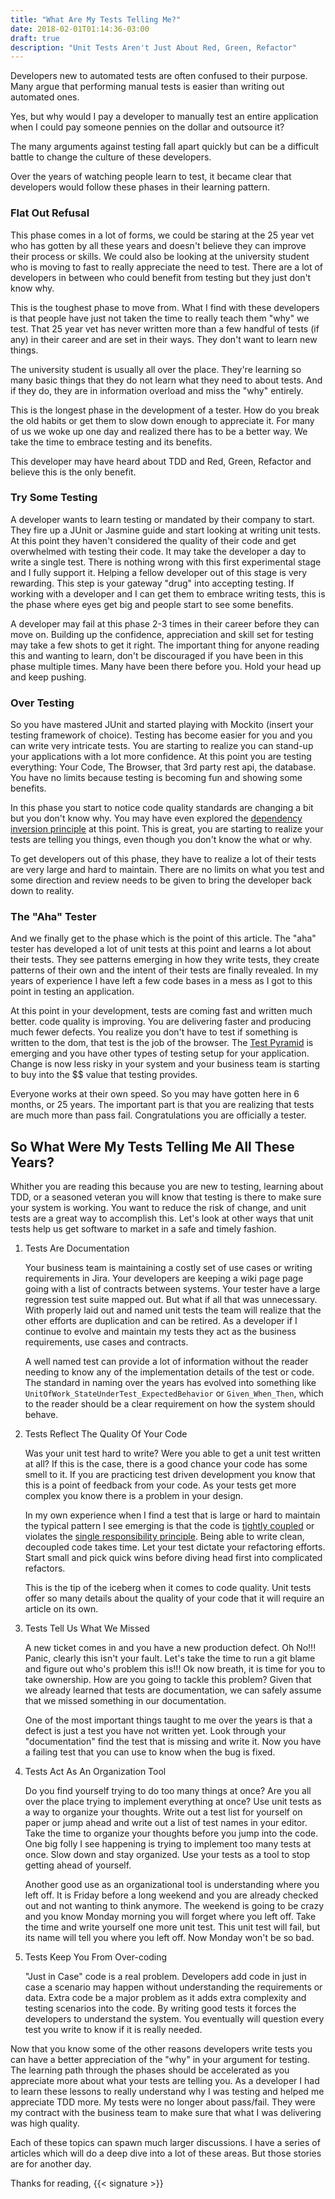 ```yaml
---
title: "What Are My Tests Telling Me?"
date: 2018-02-01T01:14:36-03:00
draft: true
description: "Unit Tests Aren't Just About Red, Green, Refactor"
---
```


<!--
I have made two kinds of edits in this post:
1. I reworded some sentences where the intent was clear. Because git diffs work weird with prose, the original text is in a HTML comment before the changed section.
1. I also added comments before sections where the intent was not clear, or the argument not strong.
-->

<!-- EDIT: Working with developers who are new to testing can lead to a lot of confusion as to what is the purpose of testing. For many, the argument is that it is just as easy to manually test the code than it is to write out a bunch of unit tests. -->
Developers new to automated tests are often confused to their purpose. 
Many argue that performing manual tests is easier than writing out automated ones. <!-- /EDIT -->
<!-- You're making the assertion that automated testing saves money without giving justification. Either elaborate here, or provide forshadowing to the section where you back this up. --> Yes, but why would I pay a developer to manually test an entire application when I could pay someone pennies on the dollar and outsource it? 
The many arguments against testing fall apart quickly but can be a difficult battle to change the culture of these developers.

Over the years of watching people learn to test, it became clear that developers would follow these phases in their learning pattern.

### Flat Out Refusal

This phase comes in a lot of forms, we could be staring at the 25 year vet who has gotten by all these years and doesn't believe they can improve their process or skills. We could also be looking at the university student who is moving to fast to really appreciate the need to test. There are a lot of developers in between who could benefit from testing but they just don't know why.

This is the toughest phase to move from. What I find with these developers is that people have just not taken the time to really teach them "why" we test. That 25 year vet has never written more than a few handful of tests (if any) in their career and are set in their ways. They don't want to learn new things. 

<!-- I might add an argument: because new developers are often just trying to get something working, they don't value tests because `robust` and `stable` stable are after thoughts to "Does it even run?"  --> <!-- There's just some tense issues in this paragraph -->
The university student is usually all over the place. They're learning so many basic things that they do not learn what they need to about tests. And if they do, they are in information overload and miss the "why" entirely. 

This is the longest phase in the development of a tester. How do you break the old habits or get them to slow down enough to appreciate it. For many of us we woke up one day and realized there has to be a better way. We take the time to embrace testing and its benefits. 

This developer may have heard about TDD and Red, Green, Refactor and believe this is the only benefit. 

### Try Some Testing

A developer wants to learn testing or mandated by their company to start. They fire up a JUnit or Jasmine guide and start looking at writing unit tests. At this point they haven't considered the quality of their code and get overwhelmed with testing their code. It may take the developer a day to write a single test. There is nothing wrong with this first experimental stage and I fully support it. Helping a fellow developer out of this stage is very rewarding. This step is your gateway "drug" into accepting testing. If working with a developer and I can get them to embrace writing tests, this is the phase where eyes get big and people start to see some benefits.

A developer may fail at this phase 2-3 times in their career before they can move on. Building up the confidence, appreciation and skill set for testing may take a few shots to get it right. The important thing for anyone reading this and wanting to learn, don't be discouraged if you have been in this phase multiple times. Many have been there before you. Hold your head up and keep pushing.

### Over Testing

So you have mastered JUnit and started playing with Mockito (insert your testing framework of choice). Testing has become easier for you and you can write very intricate tests. You are starting to realize you can stand-up your applications with a lot more confidence. At this point you are testing everything: Your Code, The Browser, that 3rd party rest api, the database. You have no limits because testing is becoming fun and showing some benefits.

In this phase you start to notice code quality standards are changing a bit but you don't know why. You may have even explored the [dependency inversion principle](http://blog.thecodewhisperer.com/permalink/consequences-of-dependency-inversion-principle) at this point. This is great, you are starting to realize your tests are telling you things, even though you don't know the what or why.

To get developers out of this phase, they have to realize a lot of their tests are very large and hard to maintain. There are no limits on what you test and some direction and review needs to be given to bring the developer back down to reality.

### The "Aha" Tester

And we finally get to the phase which is the point of this article. The "aha" tester has developed a lot of unit tests at this point and learns a lot about their tests. They see patterns emerging in how they write tests, they create patterns of their own and the intent of their tests are finally revealed. In my years of experience I have left a few code bases in a mess as I got to this point in testing an application.

At this point in your development, tests are coming fast and written much better. code quality is improving. You are delivering faster and producing much fewer defects. You realize you don't have to test if something is written to the dom, that test is the job of the browser. The [Test Pyramid](https://martinfowler.com/bliki/TestPyramid.html) is emerging and you have other types of testing setup for your application. Change is now less risky in your system and your business team is starting to buy into the $$ value that testing provides.

Everyone works at their own speed. So you may have gotten here in 6 months, or 25 years. The important part is that you are realizing that tests are much more than pass fail. Congratulations you are officially a tester.

## So What Were My Tests Telling Me All These Years?

Whither you are reading this because you are new to testing, learning about TDD, or a seasoned veteran you will know that testing is there to make sure your system is working. You want to reduce the risk of change, and unit tests are a great way to accomplish this. Let's look at other ways that unit tests help us get software to market in a safe and timely fashion.

1. Tests Are Documentation
  
    Your business team is maintaining a costly set of use cases or writing requirements in Jira. Your developers are keeping a wiki page page going with a list of contracts between systems. Your tester have a large regression test suite mapped out. But what if all that was unnecessary. With properly laid out and named unit tests the team will realize that the other efforts are duplication and can be retired. As a developer if I continue to evolve and maintain my tests they act as the business requirements, use cases and contracts. 

    A well named test can provide a lot of information without the reader needing to know any of the implementation details of the test or code. The standard in naming over the years has evolved into something like `UnitOfWork_StateUnderTest_ExpectedBehavior` or `Given_When_Then`, which to the reader should be a clear requirement on how the system should behave.

2. Tests Reflect The Quality Of Your Code
  
    Was your unit test hard to write? Were you able to get a unit test written at all? If this is the case, there is a good chance your code has some smell to it. If you are practicing test driven development you know that this is a point of feedback from your code. As your tests get more complex you know there is a problem in your design. 

    In my own experience when I find a test that is large or hard to maintain the typical pattern I see emerging is that the code is [tightly coupled](https://en.wikipedia.org/wiki/Coupling_(computer_programming)) or violates the [single responsibility principle](https://en.wikipedia.org/wiki/Single_responsibility_principle). Being able to write clean, decoupled code takes time. Let your test dictate your refactoring efforts. Start small and pick quick wins before diving head first into complicated refactors.

    This is the tip of the iceberg when it comes to code quality. Unit tests offer so many details about the quality of your code that it will require an article on its own. 

3. Tests Tell Us What We Missed
  
    A new ticket comes in and you have a new production defect. Oh No!!! Panic, clearly this isn't your fault. Let's take the time to run a git blame and figure out who's problem this is!!! Ok now breath, it is time for you to take ownership. How are you going to tackle this problem? Given that we already learned that tests are documentation, we can safely assume that we missed something in our documentation. 

    One of the most important things taught to me over the years is that a defect is just a test you have not written yet. Look through your "documentation" find the test that is missing and write it. Now you have a failing test that you can use to know when the bug is fixed.

4. Tests Act As An Organization Tool
  
    Do you find yourself trying to do too many things at once? Are you all over the place trying to implement everything at once? Use unit tests as a way to organize your thoughts. Write out a test list for yourself on paper or jump ahead and write out a list of test names in your editor. Take the time to organize your thoughts before you jump into the code. One big folly I see happening is trying to implement too many tests at once. Slow down and stay organized. Use your tests as a tool to stop getting ahead of yourself.

    Another good use as an organizational tool is understanding where you left off. It is Friday before a long weekend and you are already checked out and not wanting to think anymore. The weekend is going to be crazy and you know Monday morning you will forget where you left off. Take the time and write yourself one more unit test. This unit test will fail, but its name will tell you where you left off. Now Monday won't be so bad. 

5. Tests Keep You From Over-coding

    "Just in Case" code is a real problem. Developers add code in just in case a scenario may happen without understanding the requirements or data. Extra code be a major problem as it adds extra complexity and testing scenarios into the code. By writing good tests it forces the developers to understand the system. You eventually will question every test you write to know if it is really needed.


Now that you know some of the other reasons developers write tests you can have a better appreciation of the "why" in your argument for testing. The learning path through the phases should be accelerated as you appreciate more about what your tests are telling you. As a developer I had to learn these lessons to really understand why I was testing and helped me appreciate TDD more. My tests were no longer about pass/fail. They were my contract with the business team to make sure that what I was delivering was high quality. 

Each of these topics can spawn much larger discussions. I have a series of articles which will do a deep dive into a lot of these areas. But those stories are for another day. 

Thanks for reading,
{{< signature >}}
